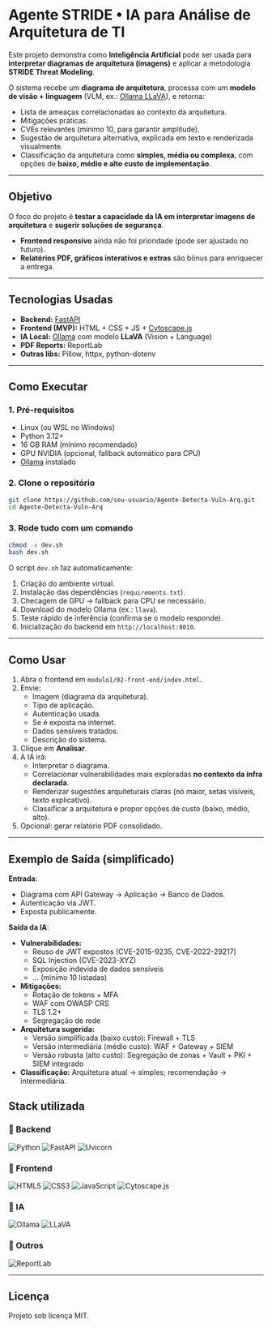 # Agente STRIDE • IA para Análise de Arquitetura de TI  

Este projeto demonstra como **Inteligência Artificial** pode ser usada para **interpretar diagramas de arquitetura (imagens)** e aplicar a metodologia **STRIDE Threat Modeling**.  

O sistema recebe um **diagrama de arquitetura**, processa com um **modelo de visão + linguagem** (VLM, ex.: [Ollama LLaVA](https://ollama.com)), e retorna:  
- Lista de ameaças correlacionadas ao contexto da arquitetura.  
- Mitigações práticas.  
- CVEs relevantes (mínimo 10, para garantir amplitude).  
- Sugestão de arquitetura alternativa, explicada em texto e renderizada visualmente.  
- Classificação da arquitetura como **simples, média ou complexa**, com opções de **baixo, médio e alto custo de implementação**.  

---

## Objetivo

O foco do projeto é **testar a capacidade da IA em interpretar imagens de arquitetura** e **sugerir soluções de segurança**.  
- **Frontend responsivo** ainda não foi prioridade (pode ser ajustado no futuro).  
- **Relatórios PDF, gráficos interativos e extras** são bônus para enriquecer a entrega.

---

##  Tecnologias Usadas

- **Backend:** [FastAPI](https://fastapi.tiangolo.com/)  
- **Frontend (MVP):** HTML + CSS + JS + [Cytoscape.js](https://js.cytoscape.org/)  
- **IA Local:** [Ollama](https://ollama.com/) com modelo **LLaVA** (Vision + Language)  
- **PDF Reports:** ReportLab  
- **Outras libs:** Pillow, httpx, python-dotenv  

---

## Como Executar

### 1. Pré-requisitos
- Linux (ou WSL no Windows)  
- Python 3.12+  
- 16 GB RAM (mínimo recomendado)  
- GPU NVIDIA (opcional, fallback automático para CPU)  
- [Ollama](https://ollama.com/download) instalado  

### 2. Clone o repositório
```bash
git clone https://github.com/seu-usuario/Agente-Detecta-Vuln-Arq.git
cd Agente-Detecta-Vuln-Arq
```

### 3. Rode tudo com **um comando**
```bash
chmod -x dev.sh
bash dev.sh
```

O script `dev.sh` faz automaticamente:  
1. Criação do ambiente virtual.  
2. Instalação das dependências (`requirements.txt`).  
3. Checagem de GPU → fallback para CPU se necessário.  
4. Download do modelo Ollama (ex.: `llava`).  
5. Teste rápido de inferência (confirma se o modelo responde).  
6. Inicialização do backend em `http://localhost:8010`.  

---

## Como Usar

1. Abra o frontend em `modulo1/02-front-end/index.html`.  
2. Envie:  
   - Imagem (diagrama da arquitetura).  
   - Tipo de aplicação.  
   - Autenticação usada.  
   - Se é exposta na internet.  
   - Dados sensíveis tratados.  
   - Descrição do sistema.  
3. Clique em **Analisar**.  
4. A IA irá:  
   - Interpretar o diagrama.  
   - Correlacionar vulnerabilidades mais exploradas **no contexto da infra declarada**.  
   - Renderizar sugestões arquiteturais claras (nó maior, setas visíveis, texto explicativo).  
   - Classificar a arquitetura e propor opções de custo (baixo, médio, alto).  
5. Opcional: gerar relatório PDF consolidado.  

---

## Exemplo de Saída (simplificado)

**Entrada**:  
- Diagrama com API Gateway → Aplicação → Banco de Dados.  
- Autenticação via JWT.  
- Exposta publicamente.  

**Saída da IA**:  
- **Vulnerabilidades:**  
  - Reuso de JWT expostos (CVE-2015-9235, CVE-2022-29217)  
  - SQL Injection (CVE-2023-XYZ)  
  - Exposição indevida de dados sensíveis  
  - … (mínimo 10 listadas)  
- **Mitigações:**  
  - Rotação de tokens + MFA  
  - WAF com OWASP CRS  
  - TLS 1.2+  
  - Segregação de rede  
- **Arquitetura sugerida:**  
  - Versão simplificada (baixo custo): Firewall + TLS  
  - Versão intermediária (médio custo): WAF + Gateway + SIEM  
  - Versão robusta (alto custo): Segregação de zonas + Vault + PKI + SIEM integrado  
- **Classificação:** Arquitetura atual → simples; recomendação → intermediária.  

## Stack utilizada

### 🔹 Backend
![Python](https://img.shields.io/badge/Python-3776AB?style=for-the-badge&logo=python&logoColor=white)
![FastAPI](https://img.shields.io/badge/FastAPI-009688?style=for-the-badge&logo=fastapi&logoColor=white)
![Uvicorn](https://img.shields.io/badge/Uvicorn-4B8BBE?style=for-the-badge&logo=python&logoColor=white)

### 🔹 Frontend
![HTML5](https://img.shields.io/badge/HTML5-E34F26?style=for-the-badge&logo=html5&logoColor=white)
![CSS3](https://img.shields.io/badge/CSS3-1572B6?style=for-the-badge&logo=css3&logoColor=white)
![JavaScript](https://img.shields.io/badge/JavaScript-F7DF1E?style=for-the-badge&logo=javascript&logoColor=black)
![Cytoscape.js](https://img.shields.io/badge/Cytoscape.js-1572B6?style=for-the-badge&logo=databricks&logoColor=white)

### 🔹 IA
![Ollama](https://img.shields.io/badge/Ollama-000000?style=for-the-badge&logo=ollama&logoColor=white)
![LLaVA](https://img.shields.io/badge/LLaVA-FF6F00?style=for-the-badge&logo=tensorflow&logoColor=white)

### 🔹 Outros
![ReportLab](https://img.shields.io/badge/ReportLab-CC0000?style=for-the-badge&logo=adobeacrobatreader&logoColor=white)

---

## Licença
Projeto sob licença MIT.  